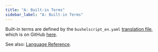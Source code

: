 ```yaml
---
title: "A: Built-in Terms"
sidebar_label: "A: Built-in Terms"
---
```


Built-in terms are defined by the `bushelscript_en.yaml` [translation file](../internal/translations), which is on GitHub [here](https://github.com/BushelScript/BushelScript/blob/master/bushelscript_en/Translations/bushelscript_en.yaml).

See also: [Language Reference](../ref/built-in-terms).
